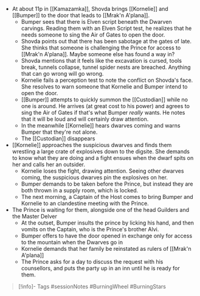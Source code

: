 - At about 11p in [[Kamazamka]], Shovda brings [[Kornelie]] and [[Bumper]] to the door that leads to [[Mrak'n A'plana]].
	- Bumper sees that there is Elven script beneath the Dwarven carvings.  Reading them with an Elven Script test, he realizes that he needs someone to sing the Air of Gates to open the door.
	- Shovda points out that there has been sabotage at the gates of late.  She thinks that someone is challenging the Prince for access to [[Mrak'n A'plana]].  Maybe someone else has found a way in?
	- Shovda mentions that it feels like the excavation is cursed, tools break, tunnels collapse, tunnel spider nests are breached.  Anything that can go wrong will go wrong.
	- Kornelie fails a perception test to note the conflict on Shovda's face.  She resolves to warn someone that Kornelie and Bumper intend to open the door.
	- [[Bumper]] attempts to quickly summon the [[Custodian]] while no one is around.  He arrives (at great cost to his power) and agrees to sing the Air of Gates if that's what Bumper *really* wants.  He notes that it will be loud and will certainly draw attention.
	- In the meanwhile [[Kornelie]] hears dwarves coming and warns Bumper that they're not alone.
	- The [[Custodian]] disappears
- [[Kornelie]] approaches the suspicious dwarves and finds them wrestling a large crate of explosives down to the digsite.  She demands to know what they are doing and a fight ensues when the dwarf spits on her and calls her an outsider.
	- Kornelie loses the fight, drawing attention.  Seeing other dwarves coming, the suspicious dwarves pin the explosives on her.
	- Bumper demands to be taken before the Prince, but instead they are both thrown in a supply room, which is locked.
	- The next morning, a Captain of the Host comes to bring Bumper and Kornelie to an clandestine meeting with the Prince.
- The Prince is waiting for them, alongside one of the head Guilders and the Master Delver
	- At the outset, Bumper insults the prince by licking his hand, and then vomits on the Captain, who is the Prince's brother Alvi.
	- Bumper offers to have the door opened in exchange only for access to the mountain when the Dwarves go in
	- Kornelie demands that her family be reinstated as rulers of [[Mrak'n A'plana]]
	- The Prince asks for a day to discuss the request with his counsellors, and puts the party up in an inn until he is ready for them.
> [!info]- Tags
> #sessionNotes #BurningWheel #BurningStars

